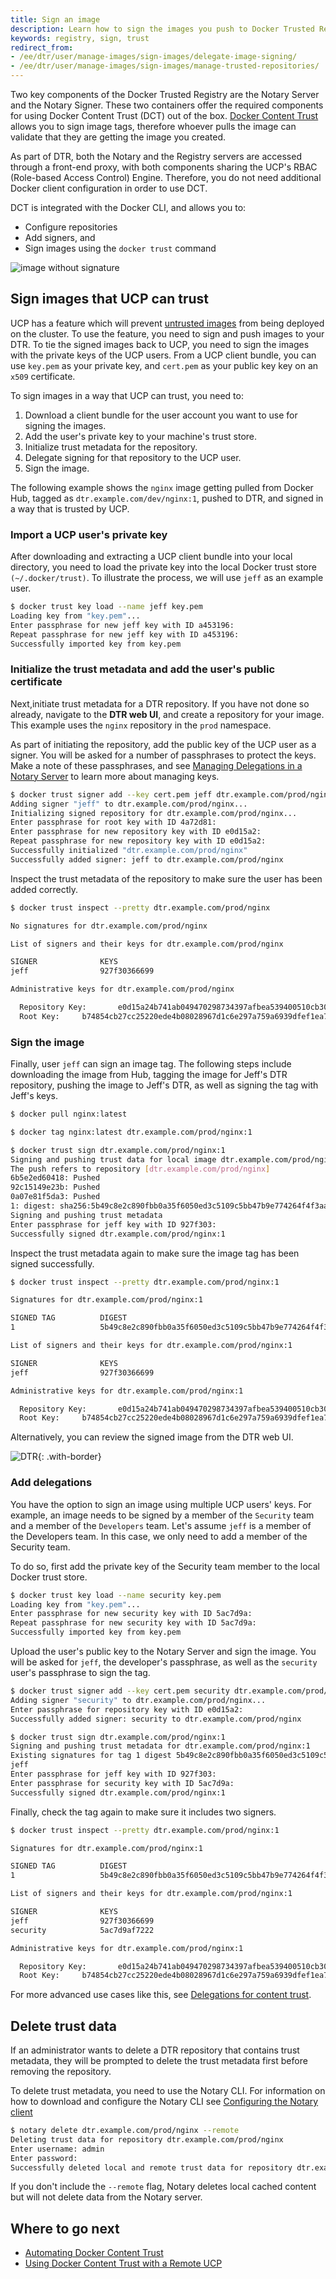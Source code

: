 ```yaml
---
title: Sign an image
description: Learn how to sign the images you push to Docker Trusted Registry.
keywords: registry, sign, trust
redirect_from:
- /ee/dtr/user/manage-images/sign-images/delegate-image-signing/
- /ee/dtr/user/manage-images/sign-images/manage-trusted-repositories/
---
```


Two key components of the Docker Trusted Registry are the Notary Server and the Notary
Signer. These two containers offer the required components for using Docker Content
Trust (DCT) out of the box. [Docker Content
Trust](/engine/security/trust/content_trust/) allows you to sign image tags,
therefore whoever pulls the image can validate that they are getting the image
you created. 

As part of DTR, both the Notary and the Registry
servers are accessed through a front-end proxy, with both components sharing the
UCP's RBAC (Role-based Access Control) Engine. Therefore, you do not need additional Docker client
configuration in order to use DCT.

DCT is integrated with the Docker CLI, and allows you to:
- Configure repositories
- Add signers, and 
- Sign images using the `docker trust` command

![image without signature](../../../images/sign-an-image-1.svg)

## Sign images that UCP can trust

UCP has a feature which will prevent [untrusted
images](/ee/ucp/admin/configure/run-only-the-images-you-trust/) from being
deployed on the cluster. To use the feature, you need to sign and push images to your DTR. 
To tie the signed images back to UCP, you need to sign the
images with the private keys of the UCP users. From a UCP client bundle, you can use
`key.pem` as your private key, and `cert.pem` as your public key
key on an `x509` certificate. 

To sign images in a way that UCP can trust, you need to:

1. Download a client bundle for the user account you want to use for signing the images. 
2. Add the user's private key to your machine's trust store.
3. Initialize trust metadata for the repository. 
4. Delegate signing for that repository to the UCP user.
5. Sign the image. 

The following example shows the `nginx` image getting pulled from Docker Hub, tagged
as `dtr.example.com/dev/nginx:1`, pushed to DTR, and signed in a way
that is trusted by UCP.

### Import a UCP user's private key

After downloading and extracting a UCP client bundle into your local
directory, you need to load the private key into the local Docker trust store
`(~/.docker/trust)`. To illustrate the process, we will use `jeff` as an example user.

```bash
$ docker trust key load --name jeff key.pem
Loading key from "key.pem"...
Enter passphrase for new jeff key with ID a453196:
Repeat passphrase for new jeff key with ID a453196:
Successfully imported key from key.pem
```

### Initialize the trust metadata and add the user's public certificate

Next,initiate trust metadata for a DTR repository. If you have not
done so already, navigate to the **DTR web UI**, and create a repository for
your image. This example uses the `nginx` repository in the `prod` namespace.

As part of initiating the repository, add the public key of the UCP user
as a signer. You will be asked for a number of passphrases to protect the keys.
Make a note of these passphrases, and see [Managing Delegations in a Notary Server](/engine/security/trust/trust_delegation/#managing-delegations-in-a-notary-server) 
to learn more about managing keys.


```bash
$ docker trust signer add --key cert.pem jeff dtr.example.com/prod/nginx
Adding signer "jeff" to dtr.example.com/prod/nginx...
Initializing signed repository for dtr.example.com/prod/nginx...
Enter passphrase for root key with ID 4a72d81:
Enter passphrase for new repository key with ID e0d15a2:
Repeat passphrase for new repository key with ID e0d15a2:
Successfully initialized "dtr.example.com/prod/nginx"
Successfully added signer: jeff to dtr.example.com/prod/nginx
```

Inspect the trust metadata of the repository to make sure the user has
been added correctly.

```bash
$ docker trust inspect --pretty dtr.example.com/prod/nginx

No signatures for dtr.example.com/prod/nginx

List of signers and their keys for dtr.example.com/prod/nginx

SIGNER              KEYS
jeff                927f30366699

Administrative keys for dtr.example.com/prod/nginx

  Repository Key:       e0d15a24b741ab049470298734397afbea539400510cb30d3b996540b4a2506b
  Root Key:     b74854cb27cc25220ede4b08028967d1c6e297a759a6939dfef1ea72fbdd7b9a
```

### Sign the image

Finally, user `jeff` can sign an image tag. The following steps include downloading the image from Hub, tagging the image for Jeff's DTR repository, pushing the image to Jeff's DTR, as
well as signing the tag with Jeff's keys. 

```bash
$ docker pull nginx:latest

$ docker tag nginx:latest dtr.example.com/prod/nginx:1

$ docker trust sign dtr.example.com/prod/nginx:1
Signing and pushing trust data for local image dtr.example.com/prod/nginx:1, may overwrite remote trust data
The push refers to repository [dtr.example.com/prod/nginx]
6b5e2ed60418: Pushed
92c15149e23b: Pushed
0a07e81f5da3: Pushed
1: digest: sha256:5b49c8e2c890fbb0a35f6050ed3c5109c5bb47b9e774264f4f3aa85bb69e2033 size: 948
Signing and pushing trust metadata
Enter passphrase for jeff key with ID 927f303:
Successfully signed dtr.example.com/prod/nginx:1
```

Inspect the trust metadata again to make sure the image tag has been
signed successfully. 

```bash
$ docker trust inspect --pretty dtr.example.com/prod/nginx:1

Signatures for dtr.example.com/prod/nginx:1

SIGNED TAG          DIGEST                                                             SIGNERS
1                   5b49c8e2c890fbb0a35f6050ed3c5109c5bb47b9e774264f4f3aa85bb69e2033   jeff

List of signers and their keys for dtr.example.com/prod/nginx:1

SIGNER              KEYS
jeff                927f30366699

Administrative keys for dtr.example.com/prod/nginx:1

  Repository Key:       e0d15a24b741ab049470298734397afbea539400510cb30d3b996540b4a2506b
  Root Key:     b74854cb27cc25220ede4b08028967d1c6e297a759a6939dfef1ea72fbdd7b9a
```

Alternatively, you can review the signed image from the DTR web UI.

![DTR](../../../images/sign-an-image-3.png){: .with-border}

### Add delegations

You have the option to sign an image using multiple UCP users' keys. For example, an image
needs to be signed by a member of the `Security` team and a
member of the `Developers` team. Let's assume `jeff` is a member of the Developers team.
In this case, we only need to add a member of the Security team.

To do so, first add the private key of the Security team member to
the local Docker trust store. 

```bash
$ docker trust key load --name security key.pem
Loading key from "key.pem"...
Enter passphrase for new security key with ID 5ac7d9a:
Repeat passphrase for new security key with ID 5ac7d9a:
Successfully imported key from key.pem
```

Upload the user's public key to the Notary Server and sign the image. You will be asked
for `jeff`, the developer's passphrase, as well as the `security` user's passphrase to
sign the tag. 

```bash
$ docker trust signer add --key cert.pem security dtr.example.com/prod/nginx
Adding signer "security" to dtr.example.com/prod/nginx...
Enter passphrase for repository key with ID e0d15a2:
Successfully added signer: security to dtr.example.com/prod/nginx

$ docker trust sign dtr.example.com/prod/nginx:1
Signing and pushing trust metadata for dtr.example.com/prod/nginx:1
Existing signatures for tag 1 digest 5b49c8e2c890fbb0a35f6050ed3c5109c5bb47b9e774264f4f3aa85bb69e2033 from:
jeff
Enter passphrase for jeff key with ID 927f303:
Enter passphrase for security key with ID 5ac7d9a:
Successfully signed dtr.example.com/prod/nginx:1
```

Finally, check the tag again to make sure it includes two signers.

```bash
$ docker trust inspect --pretty dtr.example.com/prod/nginx:1

Signatures for dtr.example.com/prod/nginx:1

SIGNED TAG          DIGEST                                                             SIGNERS
1                   5b49c8e2c890fbb0a35f6050ed3c5109c5bb47b9e774264f4f3aa85bb69e2033   jeff, security

List of signers and their keys for dtr.example.com/prod/nginx:1

SIGNER              KEYS
jeff                927f30366699
security            5ac7d9af7222

Administrative keys for dtr.example.com/prod/nginx:1

  Repository Key:       e0d15a24b741ab049470298734397afbea539400510cb30d3b996540b4a2506b
  Root Key:     b74854cb27cc25220ede4b08028967d1c6e297a759a6939dfef1ea72fbdd7b9a
```

For more advanced use cases like this, see [Delegations for content trust](/engine/security/trust/trust_delegation/).

## Delete trust data

If an administrator wants to delete a DTR repository that contains trust
metadata, they will be prompted to delete the trust metadata first before removing the repository.

To delete trust metadata, you need to use the Notary CLI. For information on how
to download and configure the Notary CLI see
[Configuring the Notary client](/engine/security/trust/trust_delegation/#configuring-the-notary-client)


```bash
$ notary delete dtr.example.com/prod/nginx --remote
Deleting trust data for repository dtr.example.com/prod/nginx
Enter username: admin
Enter password:
Successfully deleted local and remote trust data for repository dtr.example.com/prod/nginx
```

If you don't include the `--remote` flag, Notary deletes local cached content
but will not delete data from the Notary server.

## Where to go next

* [Automating Docker Content
  Trust](/engine/security/trust/trust_automation/)
* [Using Docker Content Trust with a Remote UCP](./trust-with-remote-ucp/)
